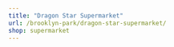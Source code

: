```yaml
---
title: "Dragon Star Supermarket"
url: /brooklyn-park/dragon-star-supermarket/
shop: supermarket
---
```


